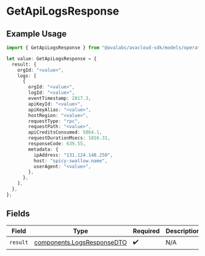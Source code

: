 # GetApiLogsResponse

## Example Usage

```typescript
import { GetApiLogsResponse } from "@avalabs/avacloud-sdk/models/operations";

let value: GetApiLogsResponse = {
  result: {
    orgId: "<value>",
    logs: [
      {
        orgId: "<value>",
        logId: "<value>",
        eventTimestamp: 2817.3,
        apiKeyId: "<value>",
        apiKeyAlias: "<value>",
        hostRegion: "<value>",
        requestType: "rpc",
        requestPath: "<value>",
        apiCreditsConsumed: 5864.1,
        requestDurationMsecs: 1816.31,
        responseCode: 639.55,
        metadata: {
          ipAddress: "131.124.148.250",
          host: "spicy-swallow.name",
          userAgent: "<value>",
        },
      },
    ],
  },
};
```

## Fields

| Field                                                                    | Type                                                                     | Required                                                                 | Description                                                              |
| ------------------------------------------------------------------------ | ------------------------------------------------------------------------ | ------------------------------------------------------------------------ | ------------------------------------------------------------------------ |
| `result`                                                                 | [components.LogsResponseDTO](../../models/components/logsresponsedto.md) | :heavy_check_mark:                                                       | N/A                                                                      |